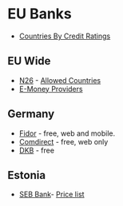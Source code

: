 # EU Banks

* [Countries By Credit Ratings](https://thebanks.eu/compare-countries-by-credit-rating)

## EU Wide

* [N26](https://n26.com) - [Allowed Countries](https://support.n26.com/read/000001280?locale=en)
* [E-Money Providers](../emoney)

## Germany

* [Fidor](http://fidor.de/) - free, web and mobile.
* [Comdirect](https://www.comdirect.de/) - free, web only
* [DKB](https://www.dkb.de/) - free

## Estonia

* [SEB Bank](https://www.seb.ee/eng)- [Price list](https://www.seb.ee/eng/price-list)
